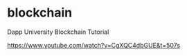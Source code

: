 # blockchain
Dapp University Blockchain Tutorial 

https://www.youtube.com/watch?v=CgXQC4dbGUE&t=507s
